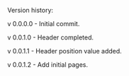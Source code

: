 Version history:

v 0.0.0.0 - Initial commit.

v 0.0.1.0 - Header completed.

v 0.0.1.1 - Header position value added.

v 0.0.1.2 - Add initial pages.
